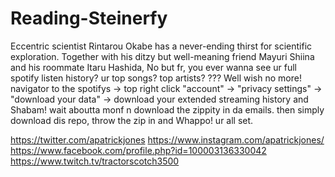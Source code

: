 # Reading-Steinerfy
Eccentric scientist Rintarou Okabe has a never-ending thirst for scientific exploration. Together with his ditzy but well-meaning friend Mayuri Shiina and his roommate Itaru Hashida,
No but fr, you ever wanna see ur full spotify listen history? ur top songs? top artists? ??? Well wish no more! navigator to the spotifys -> top right click "account" -> "privacy settings" -> "download your data" -> download your extended streaming history and Shabam! wait aboutta monf n download the zippity in da emails. then simply download dis repo, throw the zip in and Whappo! ur all set.

https://twitter.com/apatrickjones
https://www.instagram.com/apatrickjones/
https://www.facebook.com/profile.php?id=100003136330042
https://www.twitch.tv/tractorscotch3500

